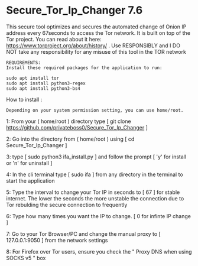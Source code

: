 # Secure_Tor_Ip_Changer 7.6

This secure tool optimizes and secures the automated change of Onion IP address every 67seconds to access the Tor network. It is built on top of the Tor project. You can read about it here: https://www.torproject.org/about/history/ . Use RESPONSIBLY and I DO NOT take any responsibility for any misuse of this tool in the TOR network

    REQUIREMENTS:
    Install these required packages for the application to run:
    
    sudo apt install tor
    sudo apt install python3-regex
    sudo apt install python3-bs4

How to install :

    Depending on your system permission setting, you can use home/root.
1: From your ( home/root ) directory type [ git clone https://github.com/privateboss0/Secure_Tor_Ip_Changer ]

2: Go into the directory from ( home/root ) using [ cd Secure_Tor_Ip_Changer ]

3: type [ sudo python3 ifa_install.py ] and follow the prompt [ 'y' for install or 'n' for uninstall ] 

4: In the cli terminal type [ sudo ifa ] from any directory in the terminal to start the application

5: Type the interval to change your Tor IP in seconds to [ 67 ] for stable internet. The lower the seconds the more unstable the connection due to Tor rebulding the secure connection to frequently

6: Type how many times you want the IP to change. [ 0 for infinte IP change ]

7: Go to your Tor Browser/PC and change the manual proxy to [ 127.0.0.1:9050 ] from the network settings

8: For Firefox over Tor users, ensure you check the " Proxy DNS when using SOCKS v5 " box
